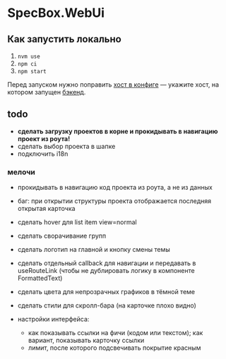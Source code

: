 # SpecBox.WebUi

## Как запустить локально

1. `nvm use`
1. `npm ci`
1. `npm start`

Перед запуском нужно поправить [хост в конфиге](./vite.config.ts#L25) — укажите хост, на котором запущен [бэкенд](https://github.com/spec-box/api).

## todo

- **сделать загрузку проектов в корне и прокидывать в навигацию проект из роута!**
- сделать выбор проекта в шапке
- подключить i18n

### мелочи

- прокидывать в навигацию код проекта из роута, а не из данных
- баг: при открытии структуры проекта отображается последняя открытая карточка
- сделать hover для list item view=normal
- сделать сворачивание групп
- сделать логотип на главной и кнопку смены темы
- сделать отдельный callback для навигации и передавать в useRouteLink (чтобы не дублировать логику в компоненте FormattedText)
- сделать цвета для непрозрачных графиков в тёмной теме
- сделать стили для скролл-бара (на карточке плохо видно)

- настройки интерфейса:
  - как показывать ссылки на фичи (кодом или текстом); как вариант, показывать карточку ссылки
  - лимит, после которого подсвечивать покрытие красным
